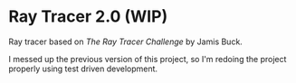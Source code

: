 # Ray Tracer 2.0 (WIP)

Ray tracer based on *The Ray Tracer Challenge* by Jamis Buck.

I messed up the previous version of this project, so I'm redoing the project properly using test driven development.